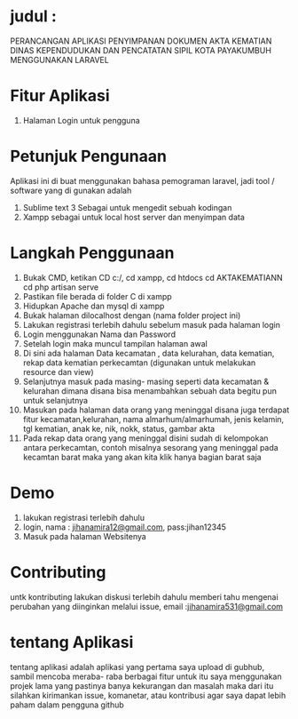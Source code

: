 # judul :
PERANCANGAN APLIKASI PENYIMPANAN DOKUMEN AKTA KEMATIAN 
DINAS KEPENDUDUKAN DAN PENCATATAN SIPIL KOTA PAYAKUMBUH 
MENGGUNAKAN LARAVEL

# Fitur Aplikasi 
1. Halaman Login untuk pengguna

# Petunjuk Pengunaan
Aplikasi ini di buat menggunakan bahasa pemograman laravel, jadi tool / software yang di gunakan adalah 
1. Sublime text 3 Sebagai untuk mengedit sebuah kodingan
2. Xampp sebagai untuk local host server dan menyimpan data

 # Langkah Penggunaan 
 1. Bukak CMD, ketikan CD c:/, cd xampp, cd htdocs cd AKTAKEMATIANN cd php artisan serve
 2. Pastikan file berada di folder C di xampp
 3. Hidupkan Apache dan mysql di xampp
 4. Bukak halaman dilocalhost dengan (nama folder project ini)
 5. Lakukan registrasi terlebih dahulu sebelum masuk pada halaman login
 6. Login menggunakan Nama dan Password
 7. Setelah login maka muncul tampilan halaman awal
 8. Di sini ada halaman Data kecamatan , data kelurahan, data kematian, rekap data kematian perkecamtan
     (digunakan untuk melakukan resource dan view)
 10. Selanjutnya masuk pada masing- masing seperti data kecamatan & kelurahan dimana disana bisa
     menambahkan sebuah data begitu pun untuk selanjutnya
 12. Masukan pada halaman data orang yang meninggal disana juga terdapat fitur kecamatan,kelurahan,
     nama almarhum/almarhumah, jenis kelamin, tgl kematian, anak ke, nik, nokk, status, gambar akta
 13. Pada rekap data orang yang meninggal disini sudah di kelompokan antara perkecamtan, contoh misalnya
      sesorang yang meninggal pada kecamtan barat maka yang akan kita klik hanya bagian barat saja


# Demo 
1. lakukan registrasi terlebih dahulu 
2. login, nama : jihanamira12@gmail.com, pass:jihan12345
3. Masuk pada halaman Websitenya

# 
# Contributing
untk kontributing lakukan diskusi terlebih dahulu memberi tahu mengenai perubahan yang diinginkan
melalui issue, email :jihanamira531@gmail.com

# tentang Aplikasi 
tentang aplikasi adalah aplikasi yang pertama saya upload di gubhub, sambil mencoba meraba- raba berbagai fitur 
untuk itu saya menggunakan projek lama yang pastinya  banya kekurangan  dan masalah  maka dari itu silahkan kirimankan issue, komanetar, atau kontribusi agar saya dapat lebih paham dalam pengguna github
